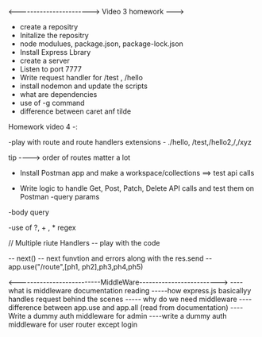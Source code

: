  <-----------------------> Video 3 homework ---> 
 - create a repositry
 - Initalize the repositry
 - node modulues, package.json, package-lock.json
 - Install Express Lbrary
 - create a server
 - Listen to port 7777
 - Write  request handler for /test , /hello
 - install nodemon and update the scripts
 - what are dependencies
 - use of -g command
 - difference between caret anf tilde





 Homework video 4 -: 

 -play with route and route handlers extensions - ./hello, /test,/hello2,/,/xyz

 tip ----> order of routes matter a lot


 - Install Postman app and make a workspace/collections  ==> test api calls 


 - Write logic to handle Get, Post, Patch, Delete API calls and test them on Postman 
 -query params



 -body query

 -use of ?, + , * regex    




 // Multiple riute Handlers -- play with the code 

 -- next()
 -- next funvtion and errors along with the res.send
 -- app.use("/route",[ph1, ph2],ph3,ph4,ph5)

<--------------------------MiddleWare------------------------->
 ----what is middleware documentation reading 
 -----how express.js basicallyy handles request behind the scenes 
 ----- why do we need middleware 
 ----difference between app.use and app.all (read from documentation)
 ----Write a dummy auth middleware for admin
 ----write a dummy auth middleware for user router except login



